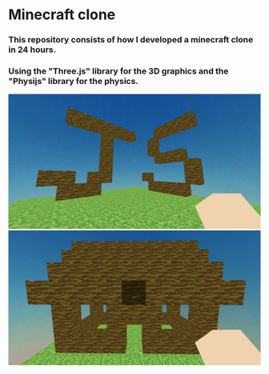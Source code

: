 # Minecraft clone

### This repository consists of how I developed a minecraft clone in 24 hours.
### Using the "Three.js" library for the 3D graphics and the "Physijs" library for the physics.

<p align="center">
  <img src="/screenshot/mc_js.png" />
  <img src="/screenshot/mc_house.png" />
</p>
